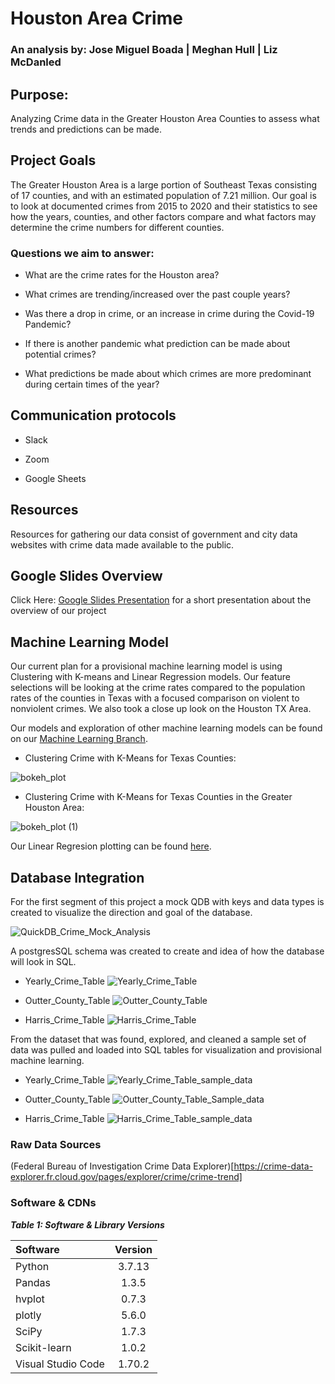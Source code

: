 # Houston Area Crime

### An analysis by: Jose Miguel Boada | Meghan Hull | Liz McDanled

## Purpose:

Analyzing Crime data in the Greater Houston Area Counties to assess what trends and predictions can be made.

## Project Goals

The Greater Houston Area is a large portion of Southeast Texas consisting of 17 counties, and with an estimated population of 7.21 million. Our goal is to look at documented crimes from 2015 to 2020 and their statistics to see how the years, counties, and other factors compare and what factors may determine the crime numbers for different counties. 

### Questions we aim to answer:

- What are the crime rates for the Houston area?

- What crimes are trending/increased over the past couple years?

- Was there a drop in crime, or an increase in crime during the Covid-19 Pandemic?

- If there is another pandemic what prediction can be made about potential crimes?

- What predictions be made about which crimes are more predominant during certain times of the year? 

## Communication protocols 

- Slack

- Zoom

- Google Sheets

## Resources

Resources for gathering our data consist of government and city data websites with crime data made available to the public.

## Google Slides Overview
Click Here: [Google Slides Presentation](https://docs.google.com/presentation/d/1Psy_9680WhK3Fl6l-vSwBj8kEAoRhaeSkPDeJF36BqE/edit?usp=sharing) for a short presentation about the overview of our project 

## Machine Learning Model

Our current plan for a provisional machine learning model is using Clustering with K-means and Linear Regression models.
Our feature selections will be looking at the crime rates compared to the population rates of the counties in Texas with a focused comparison on violent to nonviolent crimes. We also took a close up look on the Houston TX Area.

Our models and exploration of other machine learning models can be found on our [Machine Learning Branch](
https://github.com/MiguelB512/Harris_Crime_Trends/tree/Machine_Learning/ML_Exploring).

- Clustering Crime with K-Means for Texas Counties:

![bokeh_plot](https://user-images.githubusercontent.com/103263248/194184834-b508ff95-5a2d-4ce7-a50a-9bbfb0982ba3.png)

- Clustering Crime with K-Means for Texas Counties in the Greater Houston Area:

![bokeh_plot (1)](https://user-images.githubusercontent.com/103263248/194185501-444e96a6-0645-4e55-b38b-4181ba36aae3.png)

Our Linear Regresion plotting can be found [here](https://github.com/MiguelB512/Harris_Crime_Trends/blob/Machine_Learning/ML_Exploring/Linear_Regression_Plot_Models.ipynb).

## Database Integration

For the first segment of this project a mock QDB with keys and data types is created to visualize the direction and goal of the database.

![QuickDB_Crime_Mock_Analysis](https://user-images.githubusercontent.com/103263248/192550650-58f6d0ef-a07d-4a1f-a09b-e0c69f500bf7.png)

A postgresSQL schema was created to create and idea of how the database will look in SQL.

- Yearly_Crime_Table
![Yearly_Crime_Table](https://user-images.githubusercontent.com/103263248/192550848-89ca33ee-2d4b-4c0d-931b-cab71bfc36b0.png)

- Outter_County_Table
![Outter_County_Table](https://user-images.githubusercontent.com/103263248/192550738-129bb2a4-bce8-4b56-adc7-a6e588af7703.png)

- Harris_Crime_Table
![Harris_Crime_Table](https://user-images.githubusercontent.com/103263248/192550913-a3fe9b7b-2222-43ea-b48d-ea11a426f688.png)

From the dataset that was found, explored, and cleaned a sample set of data was pulled and loaded into SQL tables for visualization and provisional machine learning.

- Yearly_Crime_Table
![Yearly_Crime_Table_sample_data](https://user-images.githubusercontent.com/103263248/192551064-8e8519cb-196b-4fe0-a4e4-6fd2fbdac493.png)

- Outter_County_Table
![Outter_County_Table_Sample_data](https://user-images.githubusercontent.com/103263248/192551092-b4dc55ba-6531-41e4-818a-38fc3bf13442.png)

- Harris_Crime_Table
![Harris_Crime_Table_sample_data](https://user-images.githubusercontent.com/103263248/192551106-10a65592-fe19-4fea-aa47-b76dfa95006c.png)


### Raw Data Sources

(Federal Bureau of Investigation Crime Data Explorer)[https://crime-data-explorer.fr.cloud.gov/pages/explorer/crime/crime-trend]

### Software & CDNs

***Table 1: Software & Library Versions***

| Software | Version |
| :--- | :---: |
| Python | 3.7.13 |
| Pandas | 1.3.5 |
| hvplot | 0.7.3 |
| plotly | 5.6.0 |
| SciPy | 1.7.3 |
| Scikit-learn | 1.0.2 |
| Visual Studio Code | 1.70.2 |
